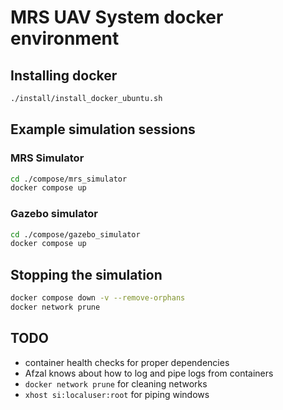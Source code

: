 # MRS UAV System docker environment

## Installing docker

```bash
./install/install_docker_ubuntu.sh
```

## Example simulation sessions

### MRS Simulator

```bash
cd ./compose/mrs_simulator
docker compose up
```

### Gazebo simulator

```bash
cd ./compose/gazebo_simulator
docker compose up
```

## Stopping the simulation

```bash
docker compose down -v --remove-orphans
docker network prune
```

## TODO

  * container health checks for proper dependencies
  * Afzal knows about how to log and pipe logs from containers
  * `docker network prune` for cleaning networks
  * `xhost si:localuser:root` for piping windows
